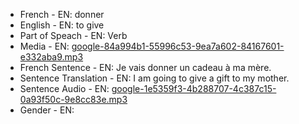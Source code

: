 - French - EN: donner
- English - EN: to give
- Part of Speach - EN: Verb
- Media - EN:  [google-84a994b1-55996c53-9ea7a602-84167601-e332aba9.mp3](./19.mp3)
- French Sentence - EN: Je vais donner un cadeau à ma mère.
- Sentence Translation - EN: I am going to give a gift to my mother.
- Sentence Audio - EN:  [google-1e5359f3-4b288707-4c387c15-0a93f50c-9e8cc83e.mp3](./6.mp3)
- Gender - EN: 